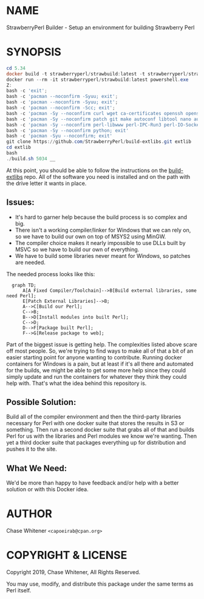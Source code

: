# NAME

StrawberryPerl Builder - Setup an environment for building Strawberry Perl

# SYNOPSIS

```PowerShell
cd 5.34
docker build -t strawberryperl/strawbuild:latest -t strawberryperl/strawbuild:5.34 .
docker run --rm -it strawberryperl/strawbuild:latest powershell.exe
Z:
bash -c 'exit';
bash -c 'pacman --noconfirm -Syuu; exit';
bash -c 'pacman --noconfirm -Syuu; exit';
bash -c 'pacman --noconfirm -Scc; exit';
bash -c 'pacman -Sy --noconfirm curl wget ca-certificates openssh openssl nano tar xz p7zip zip unzip bzip2; exit'
bash -c 'pacman -Sy --noconfirm patch git make autoconf libtool nano automake man flex bison pkg-config; exit'
bash -c 'pacman -Sy --noconfirm perl-libwww perl-IPC-Run3 perl-IO-Socket-SSL perl-Archive-Zip perl-LWP-Protocol-https perl-Digest-SHA; exit'
bash -c 'pacman -Sy --noconfirm python; exit'
bash -c 'pacman -Syu --noconfirm; exit'
git clone https://github.com/StrawberryPerl/build-extlibs.git extlib
cd extlib
bash
./build.sh 5034 __
```

At this point, you should be able to follow the instructions on the [build-extlibs](https://github.com/StrawberryPerl/build-extlibs#building-libraries) repo. All of the software you need is installed and on the path with the drive letter it
wants in place.

## Issues:

* It's hard to garner help because the build process is so complex and big.
* There isn't a working compiler/linker for Windows that we can rely
on, so we have to build our own on top of MSYS2 using MinGW.
* The compiler choice makes it nearly impossible to use DLLs built by
MSVC so we have to build our own of everything.
* We have to build some libraries never meant for Windows, so patches are needed.

The needed process looks like this:

```mermaid
  graph TD;
      A[A Fixed Compiler/Toolchain]-->B[Build external libraries, some need Perl];
      E[Patch External Libraries]-->B;
      A-->C[Build our Perl];
      C-->B;
      B-->D[Install modules into built Perl];
      C-->D;
      D-->F[Package built Perl];
      F-->G[Release package to web];
```

Part of the biggest issue is getting help. The complexities listed
above scare off most people. So, we're trying to find ways to make all
of that a bit of an easier starting point for anyone wanting to
contribute. Running docker containers for Windows is a pain, but at
least if it's all there and automated for the builds, we might be able
to get some more help since they could simply update and run the
containers for whatever they think they could help with. That's what
the idea behind this repository is.

## Possible Solution:

Build all of the compiler environment and then the third-party
libraries necessary for Perl with one docker suite that stores the
results in S3 or something. Then run a second docker suite that grabs
all of that and builds Perl for us with the libraries and Perl modules
we know we're wanting. Then yet a third docker suite that packages
everything up for distribution and pushes it to the site.

## What We Need:

We'd be more than happy to have feedback and/or help with a better solution
or with this Docker idea.

# AUTHOR

Chase Whitener `<capoeirab@cpan.org>`

# COPYRIGHT & LICENSE

Copyright 2019, Chase Whitener, All Rights Reserved.

You may use, modify, and distribute this package under the
same terms as Perl itself.
